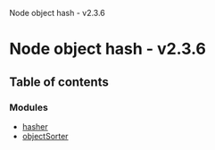 Node object hash - v2.3.6

# Node object hash - v2.3.6

## Table of contents

### Modules

- [hasher](modules/hasher.md)
- [objectSorter](modules/objectsorter.md)
